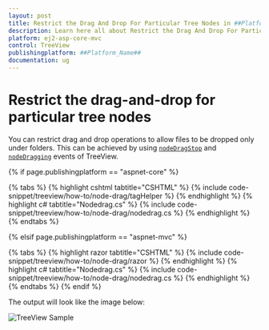 ```yaml
---
layout: post
title: Restrict the Drag And Drop For Particular Tree Nodes in ##Platform_Name## TreeView Control | Syncfusion
description: Learn here all about Restrict the Drag And Drop For Particular Tree Nodes in Syncfusion ##Platform_Name## TreeView control of syncfusion and more.
platform: ej2-asp-core-mvc
control: TreeView
publishingplatform: ##Platform_Name##
documentation: ug
---
```


# Restrict the drag-and-drop for particular tree nodes

You can restrict drag and drop operations to allow files to be dropped only under folders. This can be achieved by using [`nodeDragStop`](https://help.syncfusion.com/cr/aspnetcore-js2/syncfusion.ej2.navigations.treeview.html#Syncfusion_EJ2_Navigations_TreeView_NodeDragStop) and [`nodeDragging`](https://help.syncfusion.com/cr/aspnetcore-js2/syncfusion.ej2.navigations.treeview.html#Syncfusion_EJ2_Navigations_TreeView_NodeDragging) events of TreeView.

{% if page.publishingplatform == "aspnet-core" %}

{% tabs %}
{% highlight cshtml tabtitle="CSHTML" %}
{% include code-snippet/treeview/how-to/node-drag/tagHelper %}
{% endhighlight %}
{% highlight c# tabtitle="Nodedrag.cs" %}
{% include code-snippet/treeview/how-to/node-drag/nodedrag.cs %}
{% endhighlight %}
{% endtabs %}

{% elsif page.publishingplatform == "aspnet-mvc" %}

{% tabs %}
{% highlight razor tabtitle="CSHTML" %}
{% include code-snippet/treeview/how-to/node-drag/razor %}
{% endhighlight %}
{% highlight c# tabtitle="Nodedrag.cs" %}
{% include code-snippet/treeview/how-to/node-drag/nodedrag.cs %}
{% endhighlight %}
{% endtabs %}
{% endif %}



The output will look like the image below:

![TreeView Sample](../images/node-drag.PNG)
